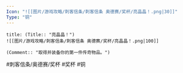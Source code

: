```yaml
---
Icon: "![[图片/游戏攻略/刺客信条/刺客信条 奥德赛/奖杯/亮晶晶！.png|30]]"
Type: "铜"
---
```

```ad-common-bronze-trophy
title: (Title:: "亮晶晶！")
![[图片/游戏攻略/刺客信条/刺客信条 奥德赛/奖杯/亮晶晶！.png|100]]

(Comment:: "取得并装备你的第一件传奇物品。")
```

#刺客信条/奥德赛/奖杯 #奖杯 #铜
